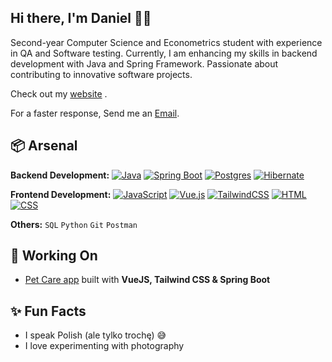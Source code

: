 
## Hi there, I'm Daniel 👋🏼

Second-year Computer Science and Econometrics student with experience in QA and Software testing. Currently, I am enhancing my skills in backend development with Java and Spring Framework. Passionate about contributing to innovative software projects.

Check out my [website](https://www.heisdanielade.xyz/) .

For a faster response, Send me an [Email](mailto:danieladeofficial@gmail.com). 

## 📦 Arsenal
**Backend Development:** 
[![Java](https://img.shields.io/badge/Java-%23ED8B00.svg?logo=openjdk&logoColor=white)](#)
[![Spring Boot](https://img.shields.io/badge/Spring%20Boot-6DB33F?logo=springboot&logoColor=fff)](#)
[![Postgres](https://img.shields.io/badge/Postgres-%23316192.svg?logo=postgresql&logoColor=white)](#)
[![Hibernate](https://img.shields.io/badge/Hibernate-59666C?logo=hibernate&logoColor=fff)](#)

**Frontend Development:**
[![JavaScript](https://img.shields.io/badge/JavaScript-F7DF1E?logo=javascript&logoColor=000)](#)
[![Vue.js](https://img.shields.io/badge/Vue.js-4FC08D?logo=vuedotjs&logoColor=fff)](#)
[![TailwindCSS](https://img.shields.io/badge/Tailwind%20CSS-%2338B2AC.svg?logo=tailwind-css&logoColor=white)](#)
[![HTML](https://img.shields.io/badge/HTML-%23E34F26.svg?logo=html5&logoColor=white)](#)
[![CSS](https://img.shields.io/badge/CSS-1572B6?logo=css3&logoColor=fff)](#)


**Others:** `SQL` `Python` `Git` `Postman` 

## 🤖 Working On
- [Pet Care app](https://pamietampsa.netlify.app/) built with **VueJS, Tailwind CSS & Spring Boot**

## ✨ Fun Facts 
- I speak Polish (ale tylko trochę) 😅
- I love experimenting with photography


